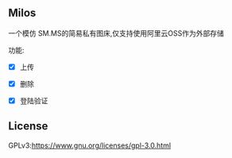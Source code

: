 

## Milos

一个模仿 SM.MS的简易私有图床,仅支持使用阿里云OSS作为外部存储

功能:

- [x] 上传

- [x] 删除

- [x] 登陆验证

## License
GPLv3:<https://www.gnu.org/licenses/gpl-3.0.html>


